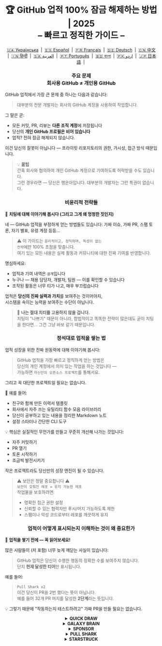 <h1 align="center">
   🏆 GitHub 업적 100% 잠금 해제하는 방법 | 2025<br/>
   – 빠르고 정직한 가이드 –
</h1>

<div align="center">
  <a href="README_UA.md">🇺🇦 Українська</a> &nbsp;|&nbsp;
  <a href="README_ES.md">🇪🇸 Español</a> &nbsp;|&nbsp;
  <a href="README_FR.md">🇫🇷 Français</a> &nbsp;|&nbsp;
  <a href="README_DE.md">🇩🇪 Deutsch</a> &nbsp;|&nbsp;
  <a href="README_ZH.md">🇨🇳 中文</a> &nbsp;|&nbsp;
  <a href="README_HI.md">🇮🇳 हिन्दी</a> &nbsp;|&nbsp;
  <a href="README_AR.md">🇸🇦 العربية</a> &nbsp;|&nbsp;
  <a href="README_PT.md">🇵🇹 Português</a> &nbsp;|&nbsp;
  <a href="README_BN.md">🇧🇩 বাংলা</a> &nbsp;|&nbsp;
  <a href="README_UR.md">🇵🇰 اردو</a> &nbsp;|&nbsp;
  <a href="README_JA.md">🇯🇵 日本語</a> &nbsp;|&nbsp;
</div>

<h3 align="center">
   주요 문제<br/>
   회사용 GitHub ≠ 개인용 GitHub
</h3>

GitHub 업적에서 가장 큰 문제 중 하나는 다음과 같습니다:

> 대부분의 전문 개발자는 회사의 GitHub 계정을 사용하여 작업합니다.

그 말은 곧:
- 모든 커밋, PR, 리뷰는 **다른 조직 계정**에 저장됩니다
- 당신의 **개인 GitHub 프로필은 비어 있습니다**
- 업적? 전혀 잠금 해제되지 않습니다.

이건 당신의 잘못이 아닙니다 — 프라이빗 리포지토리의 권한, 가시성, 접근 방식 때문입니다.

> 💡 **꿀팁**  
> 간혹 회사와 협의하여 개인 GitHub 계정으로 기여하도록 허락받을 수도 있습니다.  
> 그런 경우라면 — 당신은 행운아입니다. 대부분의 개발자는 그런 특권이 없습니다.

<h3 align="center">비윤리적 전략들</h3>

🚫 <b>치팅에 대해 이야기해 봅시다 (그리고 그게 왜 멍청한 짓인지)</b>

네 — GitHub 업적을 부정하게 얻는 방법들도 있습니다: 가짜 이슈, 가짜 PR, 스팸 토론, 자기 별표, 유령 계정 등등…

> ⚠️ 이 가이드는 <code>윤리적이고, 정직하며, 독성이 없는 전략</code>에만 100% 초점을 맞춥니다.  
> 여기 있는 모든 내용은 실제 활동과 커뮤니티에 대한 진짜 기여를 반영합니다.

명심하세요:
- 업적과 기여 내역은 <code>공개</code>입니다
- 누구나 — 채용 담당자, 개발자, 팀원 — 이를 확인할 수 있습니다
- 조작된 활동은 너무 티가 나고, 매우 부끄럽습니다

업적은 <strong>당신의 진짜 실력과 가치</strong>를 보여주는 것이어야지,  
시스템을 속이는 능력을 보여주는 수단이 아닙니다.

> 💬 <strong>나는 절대 치터를 고용하지 않을 겁니다.</strong><br>
> 치팅이 "나쁘기" 때문이 아니라, 합법적이고 똑똑한 전략이 많은데도 굳이 치팅을 한다면… 그건 그냥 바보 같기 때문입니다.

<h3 align="center">정석대로 업적을 쌓는 법</h3>

업적 성장을 위한 진짜 원동력에 대해 이야기해 봅시다:

> GitHub 업적을 가장 빠르고 정직하게 얻는 방법은  
> 당신의 개인 계정에서 의미 있는 작업을 하는 것입니다 —  
> 가능하면 <code>자신만의 오픈소스 프로젝트</code>를 통해서요.

그리고 꼭 대단한 프로젝트일 필요는 없습니다.

🎯 예를 들어:
- 친구와 함께 만든 이력서 템플릿
- 회사에서 자주 쓰는 유틸리티 함수 모음 라이브러리
- 당신이 공부하고 있는 내용을 정리한 Markdown 노트
- 설정 스타터나 간단한 CLI 도구

💡 핵심은 실질적인 무언가를 만들고 꾸준히 개선해 나가는 것입니다:
* 자주 커밋하기
* PR 열기
* 토론 시작하기
* 조금씩 발전시키기

작은 프로젝트라도 당신만의 성장 엔진이 될 수 있습니다.

> ⚠️ 보안은 정말 중요합니다 ⚠️  
> <code>보안이 갖춰진 레포 = 유지 가능한 레포</code>  
> 작업물을 보호하려면:
> * 명확한 접근 권한 설정
> * 신뢰할 수 있는 협력자만 푸시/머지 가능하도록 제한
> * 스팸이나 악성 코드로부터 레포를 깨끗하게 유지

<h3 align="center">업적이 어떻게 표시되는지 이해하는 것이 왜 중요한가</h3>

🧠 <b>업적을 쌓기 전에 — 꼭 읽어보세요!</b>

많은 사람들이 (저 포함) 너무 늦게 깨닫는 사실이 있습니다:

> GitHub 업적은 당신이 수행한 행동의 정확한 수를 보여주지 않습니다.  
> 단지 <strong>현재 달성한 티어</strong>만 표시됩니다.

예를 들어:

> <code>Pull Shark x2</code>  
> 이건 당신이 PR을 2번 했다는 뜻이 아닙니다.  
> 예를 들어 32개 PR 머지를 달성한 **2단계**라는 뜻입니다.

💡 그렇기 때문에 "작동하는지 테스트하려고" 가짜 PR을 만들 필요는 없습니다.

<details>
    <summary align="center"><b>QUICK DRAW</b></summary>
<blockquote>이슈 또는 PR을 만든 후 5분 이내에 닫기</blockquote>
<div align="center">
    <img src="badges/quick-draw.png" alt="QuickDraw" width="140">
</div>

솔직히 말해서 — 이건 업적이라기보단 밈에 가깝습니다 😅  
너무 쉽게 얻을 수 있어서 큰 의미는 없지만… 어쨌든 프로필에 뜨는 배지니까요!

<ol>
    <li>Pull Request를 생성하세요</li>
    <li>즉시 닫으세요</li>
</ol>

<blockquote>
   <b>⚠️ 가짜 PR을 만들 필요는 없습니다 ⚠️</b><br/>
   실제 작업 중인 PR을 닫았다가 다시 열어도 카운트됩니다.
</blockquote>
</details>

<details>
    <summary align="center"><b>GALAXY BRAIN</b></summary>
<blockquote>GitHub Discussion에서 당신의 댓글이 ‘채택된 답변’으로 표시되면 획득</blockquote>
<div align="center">
    <img src="badges/galaxy-brain.png" alt="Galaxy Brain">
</div>

Galaxy Brain은 Discussions에서 <strong>진짜 도움이 되는 답변</strong>을 제공한 사람에게 주어집니다.  
질문 작성자가 당신의 댓글을 채택하면 이 배지를 받을 수 있습니다.

이 업적은 자신의 오픈소스 리포지토리에서 충분히 정당하게 달성할 수 있습니다.  
그뿐만 아니라 팀 전체에 <strong>매우 유용한 실천</strong>이기도 하죠.

이 과정을 통해 배우게 되는 것들:
<ul>
    <li>구조화되고 접근하기 쉬운 커뮤니케이션 유지</li>
    <li>중요한 프로젝트 의사결정에 대한 명확한 기준 저장</li>
    <li>팀원 전체가 핵심 논의에 대해 이해하고 함께할 수 있도록 정렬</li>
</ul>

🚀 휴스턴, 문제가 생겼습니다! 🚀  
답변이 정말 괜찮아도 채택되지 않는 경우가 많습니다.  
리마인더는 무시당하고, 그냥 씹히게 되죠. 현실은 냉정합니다.

그래서 낯선 사람들에게 기대기보다는 이렇게 해보세요:
> **통제 가능한 환경에서 Galaxy Brain 업적을 달성하자**
* 친구 또는 동료와 팀을 이루세요
* 실제 질문에 답변하세요
* 답변이 도움이 되었다면 채택 요청하세요

`🧩 전략 1: 친구의 문제를 해결하자`

<ol>
    <li>자신의 기술 스택과 관련된 공개 리포를 찾기</li>
    <li>Discussions 기능이 활성화되어 있는지 확인하기</li>
    <li>친구/동료가 궁금한 내용을 질문하면 도움 주기</li>
    <li>문제가 해결되었으면 아래처럼 행동하세요:
         <ul>
            <li>질문 요약을 제공하고 친구에게 Discussion을 열어달라고 요청</li>
            <li>당신이 그 Discussion에 답변을 작성</li>
            <li>친구에게 당신의 댓글을 채택해달라고 요청</li>
         </ul>
    </li>
</ol>

✅ 이 전략은 정직하고 유익하며, 커뮤니티에 남을 수 있는 좋은 자료를 만들어냅니다.

`🛠️ 전략 2: 내 리포에서 Discussions 사용하기`

당신이 오픈소스 프로젝트를 운영 중이라면,  
<code>중요한 논의를 GitHub Discussions로 옮기세요</code>.

1. 리포 설정에서 Discussions 기능을 켜기
2. 결정이나 기능에 대한 토론이 필요할 때 공개 스레드 시작
3. 팀이 판단하기 쉬운 명확하고 건설적인 답변 작성
4. 다른 사람이 Discussion을 만들었다면,  
   그 사람에게 당신의 답변을 채택해달라고 요청 가능

✅ 이 전략은 다음을 가능하게 합니다:
- 결정 과정을 투명하게 문서화
- 리더십과 주도성 보여주기
- 팀 전체의 이해도를 맞추기
- 그리고 물론… 배지도 획득 가능!
</details>

<details>
    <summary align="center"><b>SPONSOR</b></summary>
<blockquote>🐺 위쳐에게 동전을 던져라</blockquote>
<div align="center">
    <img src="badges/sponsor.png" alt="Sponsor" width="140">
</div>

GitHub Sponsors를 통해 오픈소스 개발자나 프로젝트를 금전적으로 후원하세요.

<div align="center">
   <br/>
   이 배지를 얻으려면, 어떤 오픈소스 프로젝트에든 기부하면 됩니다.<br/>
   매일 사용하는 도구일 수도 있고,<br/>
   한때 당신의 주말을 구해준 저장소일 수도 있습니다.<br/>
   혹은 당신이 진심으로 존경하는 개발자일 수도 있죠.<br/>
   <br/>
</div>

💡 작은 금액이라도 큰 영향을 미칠 수 있습니다.  
감사와 존중을 보여주는 행위이며, 오픈소스 정신을 지속시키는 힘이 됩니다.

> ❤️ 이 가이드가 도움이 되었다면, 이 저장소를 `스폰서` 해주세요.  
> 이는 노력에 “감사합니다”를 전하는 최고의 방법입니다.
</details>

<details>
    <summary align="center"><b>PULL SHARK</b></summary>
<blockquote>당신의 PR이 다른 사람에 의해 머지되도록 하세요.</blockquote>
<div align="center">
    <img src="badges/pull-shark.png" alt="Pull Shark">
</div>

가장 쉬운 시작은 자신만의 오픈소스 프로젝트에서 작업하는 것입니다 —  
앞서 언급했듯, 실제로 유용한 PR을 만들고, 동료에게 리뷰와 머지를 요청하세요.

⭐ 이 업적은 GitHub에서 가장 <strong>기술을 향상시켜주는 업적</strong>입니다.  
깨끗하고, 테스트 가능하며, 리뷰하기 쉬운 코드를 쓰도록 유도해줍니다.

> 💡 **핵심 팁 0: 작고 단위가 명확한 PR 작성하기**  
많은 초보자들이 “거대 PR”의 함정에 빠집니다.  
모든 내용을 한 번에 몰아넣은 거대한 PR을 만드는 것이죠.  
하지만 Pull Shark를 제대로 달성하고, 개발자로 성장하려면  
<code>잘 정의되고, 읽기 쉬우며, 테스트와 리뷰가 쉬운 작은 PR</code>을 작성하는 법을 배워야 합니다.  
이건 단순한 배지가 아니라 <strong>전문 개발자들의 기본 습관</strong>입니다.

> 🤝 **핵심 팁 1: “Pair Extraordinaire”도 함께 진행하기**  
> 동료와 짝을 이루어 함께 코드 작성 및 리뷰를 진행하세요.  
> `Co-authored-by:` 태그를 사용해 공동 작업임을 명확히 하면,  
> 두 개의 업적을 동시에 달성할 수 있습니다 — 똑똑한 선택이죠!

> 🎯 **핵심 팁 2: YOLO를 양보하세요**  
> 아주 작고 안전한 PR을 만들었을 때,  
> 동료에게 <em>리뷰 없이</em> 머지하도록 기회를 주면  
> 그들은 YOLO 배지를 얻을 수 있습니다.  
> 당신은 가치를 제공하고, 그들은 업적을 얻습니다. <code>Win-Win</code>입니다!
</details>

<details>
    <summary align="center"><b>STARSTRUCK</b></summary>
<blockquote>많은 별을 받은 저장소를 만드세요.</blockquote>
<div align="center">
    <img src="badges/starstruck.png" alt="Starstruck">
</div>

이 업적은 GitHub에서 가장 어렵고, 가장 존경받는 업적 중 하나입니다.  
당신의 커뮤니티에 대한 영향력을 보여주며, 단순 반복 작업으로는 얻을 수 없습니다.  
채용 담당자나 개발자들이 이 업적을 진지하게 받아들입니다.

이 업적에는 비밀 레시피나 지름길이 없습니다 —  
커뮤니티가 직면한 진짜 문제를 찾아 해결하는 것이 유일한 길입니다.

🎯 다음 두 가지 현실적인 경로가 있습니다:

<ol>
    <li><strong>소프트웨어 제품을 개발하기</strong><br>
        솔직히 말해, 이는 탁월한 기술력과  
        문제를 식별할 수 있는 몇 년의 경험이 필요합니다.  
        첫 리포로는 조금 어렵겠죠.
    </li>
    <li><strong>실질적인 자료를 제공하는 저장소 만들기</strong><br>
        예: 잘 정리된 가이드, 유용한 설정 템플릿, 간단한 CLI 툴,  
        또는 툴 목록을 정리한 awesome list 등
    </li>
</ol>

<blockquote><strong>⭐ “별” 버튼을 눌러주세요, 친구! ⭐</strong><br>
이 저장소는 커뮤니티를 위한 자료의 훌륭한 예입니다.  
이 가이드가 도움이 되었다면, 별을 하나 남겨주세요 🫡
</blockquote>

---

### 🧠 “별 받을 만한 아이디어”는 어디서 찾을까?

문제에서 출발하세요. 불편함에 집중하세요. 다음을 참고하세요:

1. **Google 자동완성** — 사람들이 무엇을 검색하는지 보기  
   `"github how to..."`, `"vite storybook setup..."` 등

2. **좋아하는 프레임워크의 Issues 및 Discussions**  
   누군가가 특정 기능이나 해결책을 요청하고,  
   그 글이 많은 👍을 받았다면 — 그것은 진짜 필요입니다.

3. **불만을 경청하세요** — 누군가가 말할 때  
   *“이건 정말 짜증나”*, *“이런 게 있었으면 좋겠는데…”*  
   — 이건 신호입니다.

그다음은 간단합니다: **해결책을 제공하세요**  
정돈된 리포로 만들고, 명확한 README를 작성해서 공유하면 됩니다.
</details>
